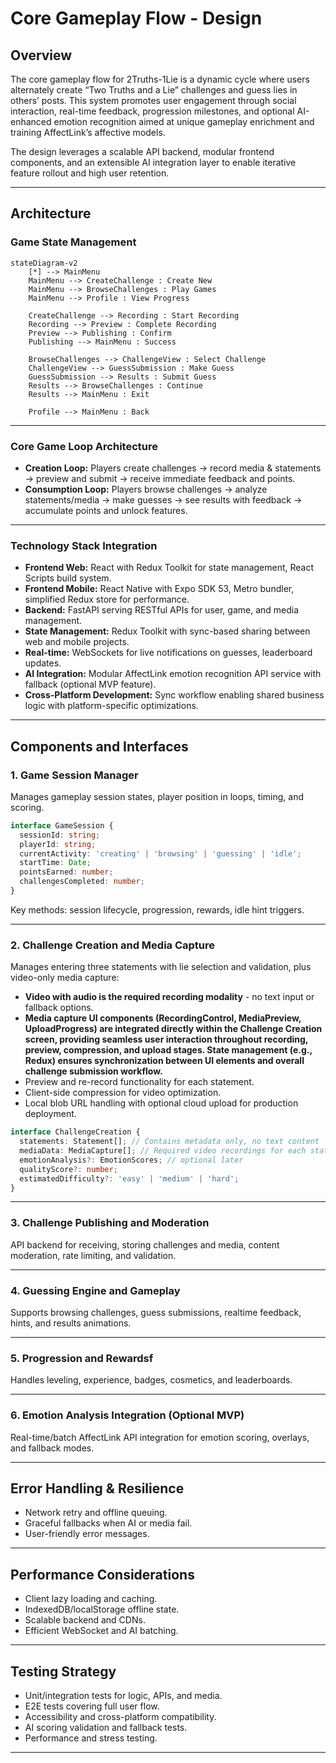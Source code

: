 # Core Gameplay Flow - Design 

## Overview

The core gameplay flow for 2Truths-1Lie is a dynamic cycle where users alternately create “Two Truths and a Lie” challenges and guess lies in others’ posts. This system promotes user engagement through social interaction, real-time feedback, progression milestones, and optional AI-enhanced emotion recognition aimed at unique gameplay enrichment and training AffectLink’s affective models.

The design leverages a scalable API backend, modular frontend components, and an extensible AI integration layer to enable iterative feature rollout and high user retention.

***

## Architecture

### Game State Management

```mermaid
stateDiagram-v2
    [*] --> MainMenu
    MainMenu --> CreateChallenge : Create New
    MainMenu --> BrowseChallenges : Play Games
    MainMenu --> Profile : View Progress
    
    CreateChallenge --> Recording : Start Recording
    Recording --> Preview : Complete Recording
    Preview --> Publishing : Confirm
    Publishing --> MainMenu : Success
    
    BrowseChallenges --> ChallengeView : Select Challenge
    ChallengeView --> GuessSubmission : Make Guess
    GuessSubmission --> Results : Submit Guess
    Results --> BrowseChallenges : Continue
    Results --> MainMenu : Exit
    
    Profile --> MainMenu : Back
```

***

### Core Game Loop Architecture

- **Creation Loop:** Players create challenges → record media & statements → preview and submit → receive immediate feedback and points.
- **Consumption Loop:** Players browse challenges → analyze statements/media → make guesses → see results with feedback → accumulate points and unlock features.

***

### Technology Stack Integration

- **Frontend Web:** React with Redux Toolkit for state management, React Scripts build system.
- **Frontend Mobile:** React Native with Expo SDK 53, Metro bundler, simplified Redux store for performance.
- **Backend:** FastAPI serving RESTful APIs for user, game, and media management.
- **State Management:** Redux Toolkit with sync-based sharing between web and mobile projects.
- **Real-time:** WebSockets for live notifications on guesses, leaderboard updates.
- **AI Integration:** Modular AffectLink emotion recognition API service with fallback (optional MVP feature).
- **Cross-Platform Development:** Sync workflow enabling shared business logic with platform-specific optimizations.

***

## Components and Interfaces

### 1. Game Session Manager

Manages gameplay session states, player position in loops, timing, and scoring.

```typescript
interface GameSession {
  sessionId: string;
  playerId: string;
  currentActivity: 'creating' | 'browsing' | 'guessing' | 'idle';
  startTime: Date;
  pointsEarned: number;
  challengesCompleted: number;
}
```

Key methods: session lifecycle, progression, rewards, idle hint triggers.

***

### 2. Challenge Creation and Media Capture

Manages entering three statements with lie selection and validation, plus video-only media capture:

- **Video with audio is the required recording modality** - no text input or fallback options.
- **Media capture UI components (RecordingControl, MediaPreview, UploadProgress) are integrated directly within the Challenge Creation screen, providing seamless user interaction throughout recording, preview, compression, and upload stages. State management (e.g., Redux) ensures synchronization between UI elements and overall challenge submission workflow.**  
- Preview and re-record functionality for each statement.
- Client-side compression for video optimization.
- Local blob URL handling with optional cloud upload for production deployment.

```typescript
interface ChallengeCreation {
  statements: Statement[]; // Contains metadata only, no text content
  mediaData: MediaCapture[]; // Required video recordings for each statement
  emotionAnalysis?: EmotionScores; // optional later
  qualityScore?: number;
  estimatedDifficulty?: 'easy' | 'medium' | 'hard';
}
```

***

### 3. Challenge Publishing and Moderation

API backend for receiving, storing challenges and media, content moderation, rate limiting, and validation.

***

### 4. Guessing Engine and Gameplay

Supports browsing challenges, guess submissions, realtime feedback, hints, and results animations.

***

### 5. Progression and Rewardsf

Handles leveling, experience, badges, cosmetics, and leaderboards.

***

### 6. Emotion Analysis Integration (Optional MVP)

Real-time/batch AffectLink API integration for emotion scoring, overlays, and fallback modes.

***

## Error Handling & Resilience

- Network retry and offline queuing.
- Graceful fallbacks when AI or media fail.
- User-friendly error messages.

***

## Performance Considerations

- Client lazy loading and caching.
- IndexedDB/localStorage offline state.
- Scalable backend and CDNs.
- Efficient WebSocket and AI batching.

***

## Testing Strategy

- Unit/integration tests for logic, APIs, and media.
- E2E tests covering full user flow.
- Accessibility and cross-platform compatibility.
- AI scoring validation and fallback tests.
- Performance and stress testing.

***

